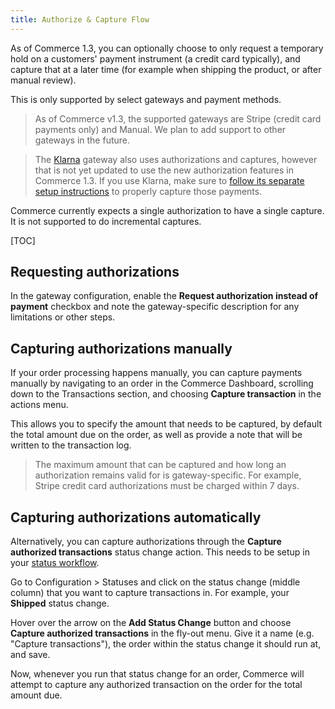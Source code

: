 ```yaml
---
title: Authorize & Capture Flow
---
```


As of Commerce 1.3, you can optionally choose to only request a temporary hold on a customers' payment instrument (a credit card typically), and capture that at a later time (for example when shipping the product, or after manual review).

This is only supported by select gateways and payment methods.

> As of Commerce v1.3, the supported gateways are Stripe (credit card payments only) and Manual. We plan to add support  to other gateways in the future.

> The [Klarna](Klarna) gateway also uses authorizations and captures, however that is not yet updated to use the new authorization features in Commerce 1.3. If you use Klarna, make sure to [follow its separate setup instructions](Klarna) to properly capture those payments.

Commerce currently expects a single authorization to have a single capture. It is not supported to do incremental captures.

[TOC]

## Requesting authorizations

In the gateway configuration, enable the **Request authorization instead of payment** checkbox and note the gateway-specific description for any limitations or other steps.

## Capturing authorizations manually

If your order processing happens manually, you can capture payments manually by navigating to an order in the Commerce Dashboard, scrolling down to the Transactions section, and choosing **Capture transaction** in the actions menu.

This allows you to specify the amount that needs to be captured, by default the total amount due on the order, as well as provide a note that will be written to the transaction log.

> The maximum amount that can be captured and how long an authorization remains valid for is gateway-specific. For example, Stripe credit card authorizations must be charged within 7 days.

## Capturing authorizations automatically

Alternatively, you can capture authorizations through the **Capture authorized transactions** status change action. This needs to be setup in your [status workflow](../Statuses).

Go to Configuration > Statuses and click on the status change (middle column) that you want to capture transactions in. For example, your **Shipped** status change.

Hover over the arrow on the **Add Status Change** button and choose **Capture authorized transactions** in the fly-out menu. Give it a name (e.g. "Capture transactions"), the order within the status change it should run at, and save.

Now, whenever you run that status change for an order, Commerce will attempt to capture any authorized transaction on the order for the total amount due.
